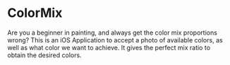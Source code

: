 # ColorMix
Are you a beginner in painting, and always get the color mix proportions wrong? This is an iOS Application to accept a photo of available colors, as well as what color we want to achieve. It gives the perfect mix ratio to obtain the desired colors.
